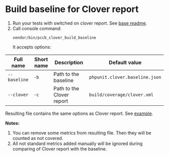 Build baseline for Clover report
================================

1. Run your tests with switched on clover report. See [base readme](./../README.md#usage).
2. Call console command:
   ```shell
   vendor/bin/pccb_clover_build_baseline
   ```
   It accepts options:

| Full name    | Short name | Description               | Default value                  |
|--------------|------------|---------------------------|--------------------------------|
| `--baseline` | `-b`       | Path to the baseline      | `phpunit.clover.baseline.json` |
| `--clover`   | `-c`       | Path to the Clover report | `build/coverage/clover.xml`    |

Resulting file contains the same options as Clover report. See [example](phpunit.clover.baseline.json).

**Notes:**
1. You can remove some metrics from resulting file. Then they will be counted as not covered.
2. All not standard metrics added manually will be ignored during comparing of Clover report with the baseline.
